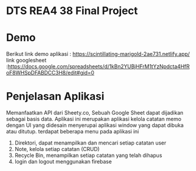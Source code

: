 # DTS REA4 38 Final Project


# Demo
Berikut link demo aplikasi : https://scintillating-marigold-2ae731.netlify.app/
link googlesheet :https://docs.google.com/spreadsheets/d/1kBn2YUBjHFrM1tYzNpdcta4HfRoF8WHSpDFABDCC3H8/edit#gid=0

# Penjelasan Aplikasi
Memanfaatkan API dari Sheety.co, Sebuah Google Sheet dapat dijadikan sebagai basis data. Aplikasi ini merupakan aplikasi kelola
catatan memo dengan UI yang didesain menyerupai aplikasi window yang dapat dibuka atau ditutup. terdapat beberapa menu pada aplikasi ini
1. Direktori, dapat menampilkan dan mencari setiap catatan user
2. Note, kelola setiap catatan (CRUD)
3. Recycle Bin, menampilkan setiap catatan yang telah dihapus
4. login dan logout menggunakan firebase